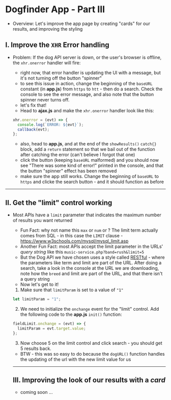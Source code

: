 # Dogfinder App - Part III

- Overview: Let's improve the app page by creating "cards" for our results, and improving the styling


## I. Improve the `XHR` Error handling

- Problem: If the dog API server is down, or the user's browser is offline, the `xhr.onerror` handler will fire:
  - right now, that error handler is updating the UI with a message, but it's not turning off the button "spinner" 
  - to see this issue in action, change the beginning of the `baseURL` constant (in **app.js**) from `https` to `htt` - then do a search. Check the console to see the error message, and also note that the button spinner never turns off.
  - let's fix that!
  - Head to **ajax.js** and make the `xhr.onerror` handler look like this:
  
  
  ```js
  xhr.onerror = (evt) => {
    console.log(`ERROR: ${evt}`);
    callback(evt);
  };
  ``` 
  
  
  - also, head to **app.js**, and at the end of the `showResults()` `catch{}` block, add a `return` statement so that we bail out of the function after catching the error (can't believe I forgot that one)
  - click the button (keeping `baseURL` malformed) and you should now see "There was some kind of error!" printed in the console, and that the button "spinner" effect has been removed
  - make sure the app still works. Change the beginning of `baseURL` to `https` and clicke the search button - and it should function as before
  
 <hr>
    
## II. Get the "limit" control working

- Most APIs have a `limit` parameter that indicates the maximum number of results you want returned
  - Fun Fact: why not name this `max` or `num` or ? The limit term actually comes from SQL - in this case the `LIMIT` clause - https://www.w3schools.com/mysql/mysql_limit.asp
  - Another Fun Fact: most APIs accept the limit parameter in the URLs' *query string* like this `music-service.php?band=rush&limit=5`
  - But the Dog API we have chosen uses a style called [RESTful](https://www.tutorialspoint.com/restful/restful_introduction.htm) - where the parameters like term and limit are part of the URL. After doing a search, take a look in the console at the URL we are downloading, note how the `breed` and limit are part of the URL, and that there isn't a query string
  - Now let's get to it!
  
  1) Make sure that `limitParam` is set to a value of `"1"`
  
  ```js
  let limitParam = "1";
  ```
  
  
  2) We need to initialize the `onchange` event for the "limit" control. Add the following code to the **app.js** `init()` function:
  
  ```js
  fieldLimit.onchange = (evt) => {
    limitParam = evt.target.value;
  };
  ```
  
  3) Now choose 5 on the limit control and click search - you should get 5 results back.
  
  - BTW - this was so easy to do because the `dogURL()` function handles the updating of the url with the new limit value for us
  
  <hr>
  
  ## III. Improving the look of our results with a *card*
  
  - coming soon ...
   
  
	
  
